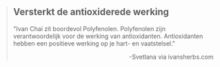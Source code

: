 ><h2>Versterkt de antioxiderede werking</h2>
>
>"Ivan Chai zit boordevol Polyfenolen. Polyfenolen zijn verantwoordelijk voor de werking van antioxidanten. Antioxidanten hebben een positieve werking op je hart- en vaatstelsel."
>
> <p style="text-align: right">-Svetlana via ivansherbs.com</p>
